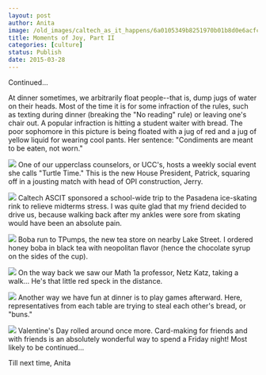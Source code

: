 ```yaml
---
layout: post
author: Anita
image: /old_images/caltech_as_it_happens/6a0105349b8251970b01b8d0e6acfc970c.jpg
title: Moments of Joy, Part II
categories: [culture]
status: Publish
date: 2015-03-28
---
```


Continued...

At dinner sometimes, we arbitrarily float people--that is, dump jugs of water on their heads. Most of the time it is for some infraction of the rules, such as texting during dinner (breaking the "No reading" rule) or leaving one's chair out. A popular infraction is hitting a student waiter with bread. The poor sophomore in this picture is being floated with a jug of red and a jug of yellow liquid for wearing cool pants. Her sentence: "Condiments are meant to be eaten, not worn."


![](/old_images/caltech_as_it_happens/6a0105349b8251970b01bb08014318970d.jpg)
One of our upperclass counselors, or UCC's, hosts a weekly social event she calls "Turtle Time." This is the new House President, Patrick, squaring off in a jousting match with head of OPI construction, Jerry.


![](/old_images/caltech_as_it_happens/6a0105349b8251970b01b8d0e6ad16970c.jpg)
Caltech ASCIT sponsored a school-wide trip to the Pasadena ice-skating rink to relieve midterms stress. I was quite glad that my friend decided to drive us, because walking back after my ankles were sore from skating would have been an absolute pain.


![](/old_images/caltech_as_it_happens/6a0105349b8251970b01b7c75d950a970b.jpg)
Boba run to TPumps, the new tea store on nearby Lake Street. I ordered honey boba in black tea with neopolitan flavor (hence the chocolate syrup on the sides of the cup).


![](/old_images/caltech_as_it_happens/6a0105349b8251970b01bb0801432b970d.jpg)
On the way back we saw our Math 1a professor, Netz Katz, taking a walk... He's that little red speck in the distance.


![](/old_images/caltech_as_it_happens/6a0105349b8251970b01b8d0e6ad2e970c.jpg)
Another way we have fun at dinner is to play games afterward. Here, representatives from each table are trying to steal each other's bread, or "buns."


![](/old_images/caltech_as_it_happens/6a0105349b8251970b01b8d0e6ad44970c.jpg)
Valentine's Day rolled around once more. Card-making for friends and with friends is an absolutely wonderful way to spend a Friday night!
Most likely to be continued...

Till next time,
Anita
